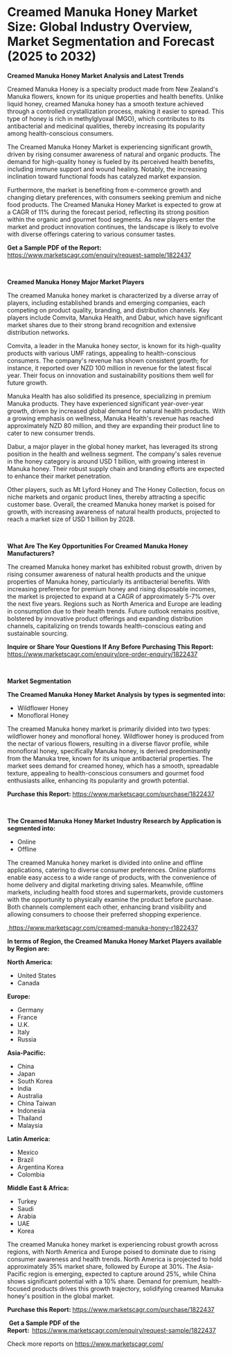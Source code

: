 <p><h1>Creamed Manuka Honey Market Size: Global Industry Overview, Market Segmentation and Forecast (2025 to 2032)</h1></p><p><strong>Creamed Manuka Honey Market Analysis and Latest Trends</strong></p>
<p><p>Creamed Manuka Honey is a specialty product made from New Zealand's Manuka flowers, known for its unique properties and health benefits. Unlike liquid honey, creamed Manuka honey has a smooth texture achieved through a controlled crystallization process, making it easier to spread. This type of honey is rich in methylglyoxal (MGO), which contributes to its antibacterial and medicinal qualities, thereby increasing its popularity among health-conscious consumers.</p><p>The Creamed Manuka Honey Market is experiencing significant growth, driven by rising consumer awareness of natural and organic products. The demand for high-quality honey is fueled by its perceived health benefits, including immune support and wound healing. Notably, the increasing inclination toward functional foods has catalyzed market expansion. </p><p>Furthermore, the market is benefiting from e-commerce growth and changing dietary preferences, with consumers seeking premium and niche food products. The Creamed Manuka Honey Market is expected to grow at a CAGR of 11% during the forecast period, reflecting its strong position within the organic and gourmet food segments. As new players enter the market and product innovation continues, the landscape is likely to evolve with diverse offerings catering to various consumer tastes.</p></p>
<p><strong>Get a Sample PDF of the Report:&nbsp;</strong> <a href="https://www.marketscagr.com/enquiry/request-sample/1822437?utm_campaign=2008&utm_medium=2&utm_source=Github&utm_content=ia&utm_term=07022025&utm_id=creamed-manuka-honey">https://www.marketscagr.com/enquiry/request-sample/1822437</a></p>
<p>&nbsp;</p>
<p><strong>Creamed Manuka Honey Major Market Players</strong></p>
<p><p>The creamed Manuka honey market is characterized by a diverse array of players, including established brands and emerging companies, each competing on product quality, branding, and distribution channels. Key players include Comvita, Manuka Health, and Dabur, which have significant market shares due to their strong brand recognition and extensive distribution networks.</p><p>Comvita, a leader in the Manuka honey sector, is known for its high-quality products with various UMF ratings, appealing to health-conscious consumers. The company's revenue has shown consistent growth; for instance, it reported over NZD 100 million in revenue for the latest fiscal year. Their focus on innovation and sustainability positions them well for future growth.</p><p>Manuka Health has also solidified its presence, specializing in premium Manuka products. They have experienced significant year-over-year growth, driven by increased global demand for natural health products. With a growing emphasis on wellness, Manuka Health's revenue has reached approximately NZD 80 million, and they are expanding their product line to cater to new consumer trends.</p><p>Dabur, a major player in the global honey market, has leveraged its strong position in the health and wellness segment. The company's sales revenue in the honey category is around USD 1 billion, with growing interest in Manuka honey. Their robust supply chain and branding efforts are expected to enhance their market penetration.</p><p>Other players, such as Mt Lyford Honey and The Honey Collection, focus on niche markets and organic product lines, thereby attracting a specific customer base. Overall, the creamed Manuka honey market is poised for growth, with increasing awareness of natural health products, projected to reach a market size of USD 1 billion by 2028.</p></p>
<p>&nbsp;</p>
<p><strong>What Are The Key Opportunities For Creamed Manuka Honey Manufacturers?</strong></p>
<p><p>The creamed Manuka honey market has exhibited robust growth, driven by rising consumer awareness of natural health products and the unique properties of Manuka honey, particularly its antibacterial benefits. With increasing preference for premium honey and rising disposable incomes, the market is projected to expand at a CAGR of approximately 5-7% over the next five years. Regions such as North America and Europe are leading in consumption due to their health trends. Future outlook remains positive, bolstered by innovative product offerings and expanding distribution channels, capitalizing on trends towards health-conscious eating and sustainable sourcing.</p></p>
<p><strong>Inquire or Share Your Questions If Any Before Purchasing This Report:</strong> <a href="https://www.marketscagr.com/enquiry/pre-order-enquiry/1822437?utm_campaign=2008&utm_medium=2&utm_source=Github&utm_content=ia&utm_term=07022025&utm_id=creamed-manuka-honey">https://www.marketscagr.com/enquiry/pre-order-enquiry/1822437</a></p>
<p>&nbsp;</p>
<p><strong>Market Segmentation</strong></p>
<p><strong>The Creamed Manuka Honey Market Analysis by types is segmented into:</strong></p>
<p><ul><li>Wildflower Honey</li><li>Monofloral Honey</li></ul></p>
<p><p>The creamed Manuka honey market is primarily divided into two types: wildflower honey and monofloral honey. Wildflower honey is produced from the nectar of various flowers, resulting in a diverse flavor profile, while monofloral honey, specifically Manuka honey, is derived predominantly from the Manuka tree, known for its unique antibacterial properties. The market sees demand for creamed honey, which has a smooth, spreadable texture, appealing to health-conscious consumers and gourmet food enthusiasts alike, enhancing its popularity and growth potential.</p></p>
<p><strong>Purchase this Report:&nbsp;</strong><a href="https://www.marketscagr.com/purchase/1822437?utm_campaign=2008&utm_medium=2&utm_source=Github&utm_content=ia&utm_term=07022025&utm_id=creamed-manuka-honey">https://www.marketscagr.com/purchase/1822437</a></p>
<p>&nbsp;</p>
<p><strong>The Creamed Manuka Honey Market Industry Research by Application is segmented into:</strong></p>
<p><ul><li>Online</li><li>Offline</li></ul></p>
<p><p>The creamed Manuka honey market is divided into online and offline applications, catering to diverse consumer preferences. Online platforms enable easy access to a wide range of products, with the convenience of home delivery and digital marketing driving sales. Meanwhile, offline markets, including health food stores and supermarkets, provide customers with the opportunity to physically examine the product before purchase. Both channels complement each other, enhancing brand visibility and allowing consumers to choose their preferred shopping experience.</p></p>
<p><a href="https://www.marketscagr.com/creamed-manuka-honey-r1822437?utm_campaign=2008&utm_medium=2&utm_source=Github&utm_content=ia&utm_term=07022025&utm_id=creamed-manuka-honey">&nbsp;https://www.marketscagr.com/creamed-manuka-honey-r1822437</a></p>
<p><strong>In terms of Region, the Creamed Manuka Honey Market Players available by Region are:</strong></p>
<p>
    <p> <strong> North America: </strong>
        <ul>
            <li>United States</li>
            <li>Canada</li>
        </ul>
        </p> 
    <p> <strong> Europe: </strong>
        <ul>
            <li>Germany</li>
            <li>France</li>
            <li>U.K.</li>
            <li>Italy</li>
            <li>Russia</li>
        </ul>
        </p> 
    <p> <strong> Asia-Pacific: </strong>
        <ul>
            <li>China</li>
            <li>Japan</li>
            <li>South Korea</li>
            <li>India</li>
            <li>Australia</li>
            <li>China Taiwan</li>
            <li>Indonesia</li>
            <li>Thailand</li>
            <li>Malaysia</li>
        </ul>
        </p> 
    <p> <strong> Latin America: </strong>
        <ul>
            <li>Mexico</li>
            <li>Brazil</li>
            <li>Argentina Korea</li>
            <li>Colombia</li>
        </ul>
        </p> 
    <p> <strong> Middle East & Africa: </strong>
        <ul>
            <li>Turkey</li>
            <li>Saudi</li>
            <li>Arabia</li>
            <li>UAE</li>
            <li>Korea</li>
        </ul>
    </p>
    </p>
<p><p>The creamed Manuka honey market is experiencing robust growth across regions, with North America and Europe poised to dominate due to rising consumer awareness and health trends. North America is projected to hold approximately 35% market share, followed by Europe at 30%. The Asia-Pacific region is emerging, expected to capture around 25%, while China shows significant potential with a 10% share. Demand for premium, health-focused products drives this growth trajectory, solidifying creamed Manuka honey's position in the global market.</p></p>
<p><strong>Purchase this Report: </strong><a href="https://www.marketscagr.com/purchase/1822437?utm_campaign=2008&utm_medium=2&utm_source=Github&utm_content=ia&utm_term=07022025&utm_id=creamed-manuka-honey">https://www.marketscagr.com/purchase/1822437</a></p>
<p>&nbsp;<strong>Get a Sample PDF of the Report:&nbsp;&nbsp;</strong><a href="https://www.marketscagr.com/enquiry/request-sample/1822437?utm_campaign=2008&utm_medium=2&utm_source=Github&utm_content=ia&utm_term=07022025&utm_id=creamed-manuka-honey">https://www.marketscagr.com/enquiry/request-sample/1822437</a></p>
<p><strong></strong></p>
<p>Check more reports on <a href="https://www.marketscagr.com/?utm_campaign=2008&utm_medium=2&utm_source=Github&utm_content=ia&utm_term=07022025&utm_id=creamed-manuka-honey">https://www.marketscagr.com/</a></p>